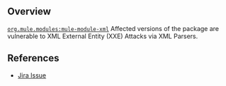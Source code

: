 ## Overview
[`org.mule.modules:mule-module-xml`](http://search.maven.org/#search%7Cga%7C1%7Ca%3A%22mule-module-xml%22)
Affected versions of the package are vulnerable to XML External Entity (XXE) Attacks via XML Parsers.

## References
- [Jira Issue](https://www.mulesoft.org/jira/browse/MULE-10709)
